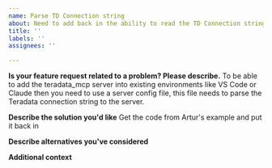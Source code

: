 ```yaml
---
name: Parse TD Connection string
about: Need to add back in the ability to read the TD Connection string from arguments, this is required so that we can add it to Claud config file
title: ''
labels: ''
assignees: ''

---
```


**Is your feature request related to a problem? Please describe.**
To be able to add the teradata_mcp server into existing environments like VS Code or Claude then you need to use a server config file, this file needs to parse the Teradata connection string to the server.

**Describe the solution you'd like**
Get the code from Artur's example and put it back in

**Describe alternatives you've considered**

**Additional context**

